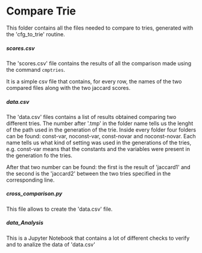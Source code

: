 # Compare Trie
This folder contains all the files needed to compare to tries,
generated with the 'cfg_to_trie' routine.

##### scores.csv
The 'scores.csv' file contains the results of all the comparison made
using the command `cmptries`. 

It is a simple csv file that contains, for every row, the names of 
the two compared files along with the two jaccard scores.

##### data.csv
The 'data.csv' files contains a list of results obtained comparing two different
tries. The number after '.tmp' in the folder name tells us the lenght of the 
path used in the generation of the trie.
Inside every folder four folders can be found: const-var, noconst-var, 
const-novar and noconst-novar.
Each name tells us what kind of setting was used in the generations of the 
tries, e.g. const-var means that the constants and the variables were present
in the generation fo the tries.

After that two number can be found: the first is the result of 'jaccard1' and 
the second is the 'jaccard2' between the two tries specified in the
corresponding line.

##### cross_comparison.py
This file allows to create the 'data.csv' file.

##### data_Analysis
This is a Jupyter Notebook that contains a lot of different checks to verify 
and to analize the data of 'data.csv'

